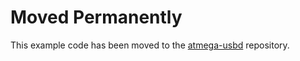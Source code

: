 # Moved Permanently

This example code has been moved to the [atmega-usbd](https://github.com/agausmann/atmega-usbd) repository.